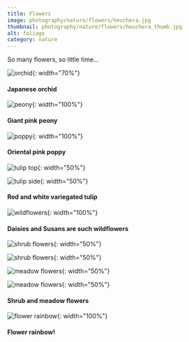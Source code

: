 ```yaml
---
title: Flowers
image: photography/nature/flowers/heuchera.jpg
thumbnail: photography/nature/flowers/heuchera_thumb.jpg
alt: foliage
category: nature
---
```


So many flowers, so little time...

![orchid](./assets/img/photography/nature/flowers/orchid.jpg){: width="70%"}

#### Japanese orchid

![peony](./assets/img/photography/nature/flowers/peony.jpg){: width="100%"}

#### Giant pink peony

![poppy](./assets/img/photography/nature/flowers/poppy.jpg){: width="100%"}

#### Oriental pink poppy

![tulip top](./assets/img/photography/nature/flowers/tulip_top.jpg){: width="50%"}

![tulip side](./assets/img/photography/nature/flowers/tulip_side.jpg){: width="50%"}

#### Red and white variegated tulip

![wildflowers](./assets/img/photography/nature/flowers/wildflowers.jpg){: width="100%"}

#### Daisies and Susans are such wildflowers

![shrub flowers](./assets/img/photography/nature/flowers/shrub1.jpg){: width="50%"}

![shrub flowers](./assets/img/photography/nature/flowers/shrub2.jpg){: width="50%"}

![meadow flowers](./assets/img/photography/nature/flowers/meadow1.jpg){: width="50%"}

![meadow flowers](./assets/img/photography/nature/flowers/meadow2.jpg){: width="50%"}

#### Shrub and meadow flowers

![flower rainbow](./assets/img/photography/nature/flowers/flower_rainbow.jpg){: width="100%"}

#### Flower rainbow!
